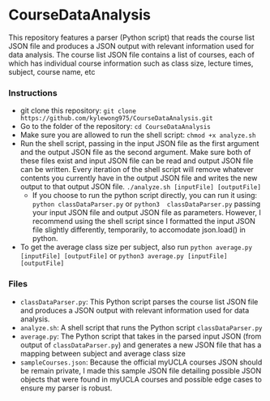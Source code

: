 # CourseDataAnalysis
This repository features a parser (Python script) that reads the course list JSON file and produces a JSON output with 
relevant information used for data analysis. The course list JSON file contains a list of courses, each of which has
individual course information such as class size, lecture times, subject, course name, etc

### Instructions
- git clone this repository: `git clone https://github.com/kylewong975/CourseDataAnalysis.git`
- Go to the folder of the repository: `cd CourseDataAnalysis`
- Make sure you are allowed to run the shell script: `chmod +x analyze.sh`
- Run the shell script, passing in the input JSON file as the first argument and the output JSON file as the second argument.
Make sure both of these files exist and input JSON file can be read and output JSON file can be written. Every iteration of
the shell script will remove whatever contents you currently have in the output JSON file and writes the new output to that
output JSON file. `./analyze.sh [inputFile] [outputFile]`
  - If you choose to run the python script directly, you can run it using: `python classDataParser.py` or `python3 
  classDataParser.py` passing your input JSON file and output JSON file as parameters. However, I recommend using the shell 
  script since I formatted the input JSON file slightly differently, temporarily, to accomodate json.load() in python.
- To get the average class size per subject, also run `python average.py [inputFile] [outputFile]` or 
`python3 average.py [inputFile] [outputFile]`

### Files
- `classDataParser.py`: This Python script parses the course list JSON file and produces a JSON output with relevant 
information used for data analysis.
- `analyze.sh`: A shell script that runs the Python script `classDataParser.py`
- `average.py`: The Python script that takes in the parsed input JSON (from output of `classDataParser.py`) and generates 
a new JSON file that has a mapping between subject and average class size
- `sampleCourses.json`: Because the official myUCLA courses JSON should be remain private, I made this sample JSON file 
detailing possible JSON objects that were found in myUCLA courses and possible edge cases to ensure my parser is robust.
